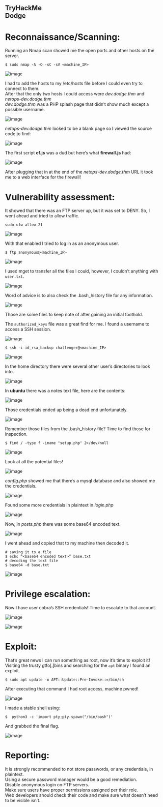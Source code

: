 TryHackMe <br>
Dodge
---

# <b>Reconnaissance/Scanning:</b>

Running an Nmap scan showed me the open ports and other hosts on the server.
```
$ sudo nmap -A -O -sC -sV <machine_IP>
```
![image](https://github.com/xocybersec/TryHackMe-Walkthroughs/assets/91302698/2ec0023f-929a-4013-b245-21ad6994de04)

I had to add the hosts to my /etc/hosts file before I could even try to connect to them. <br>
After that the only two hosts I could access were *dev.dodge.thm* and *netops-dev.dodge.thm* <br>
*dev.dodge.thm* was a PHP splash page that didn’t show much except a possible username. <br>

![image](https://github.com/xocybersec/TryHackMe-Walkthroughs/assets/91302698/ceaff661-155f-46e6-aaeb-e9951ae256b8)

*netops-dev.dodge.thm* looked to be a blank page so I viewed the source code to find:

![image](https://github.com/xocybersec/TryHackMe-Walkthroughs/assets/91302698/d5c112ed-3b25-405a-b04a-11024a931062)

The first script <b>cf.js</b> was a dud but here’s what <b>firewall.js</b> had:

![image](https://github.com/xocybersec/TryHackMe-Walkthroughs/assets/91302698/a364dc67-08e0-43df-8ca9-7e5eab26239a)

After plugging that in at the end of the *netops-dev.dodge.thm* URL it took me to a web interface for the firewall!

# <b>Vulnerability assessment:</b>

It showed that there was an FTP server up, but it was set to DENY. So, I went ahead and tried to allow traffic.
```
sudo ufw allow 21
```
![image](https://github.com/xocybersec/TryHackMe-Walkthroughs/assets/91302698/8dcf9f09-f7e5-4e06-8623-9564e42a181a)

With that enabled I tried to log in as an anonymous user.
```
$ ftp anonymous@<machine_IP>
```
![image](https://github.com/xocybersec/TryHackMe-Walkthroughs/assets/91302698/f11e619c-b088-40d5-83ad-fe84f92680ab)

I used mget to transfer all the files I could, however, I couldn’t anything with `user.txt`.

![image](https://github.com/xocybersec/TryHackMe-Walkthroughs/assets/91302698/0445e013-5c43-453d-a7a6-1956f51b7f1c)

Word of advice is to also check the .bash_history file for any information.

![image](https://github.com/xocybersec/TryHackMe-Walkthroughs/assets/91302698/3c295e85-a6e0-4a5d-9c91-da625d8b4f7e)

Those are some files to keep note of after gaining an initial foothold.

The `authorized_keys` file was a great find for me. I found a username to access a SSH session.

![image](https://github.com/xocybersec/TryHackMe-Walkthroughs/assets/91302698/2aeda4d8-04f5-4612-8af9-0185cb4d6800)

```
$ ssh -i id_rsa_backup challenger@<machine_IP>
```
![image](https://github.com/xocybersec/TryHackMe-Walkthroughs/assets/91302698/c5d2ed03-0892-4e75-8718-22ee7afe1cbf)

In the home directory there were several other user’s directories to look into.

![image](https://github.com/xocybersec/TryHackMe-Walkthroughs/assets/91302698/3d7c7571-4b43-4895-821e-2fabd549c790)

In <b>ubuntu</b> there was a notes text file, here are the contents:

![image](https://github.com/xocybersec/TryHackMe-Walkthroughs/assets/91302698/d331bd7f-1e2f-4a0c-9bbf-c53bba5de67b)

Those credentials ended up being a dead end unfortunately.

![image](https://github.com/xocybersec/TryHackMe-Walkthroughs/assets/91302698/a352069e-6dd1-487c-9223-4eb675f32743)

Remember those files from the .bash_history file? Time to find those for inspection.
```
$ find / -type f -iname "setup.php" 2>/dev/null
```
![image](https://github.com/xocybersec/TryHackMe-Walkthroughs/assets/91302698/184cb25f-5708-4e28-ac65-4292c33dd374)

Look at all the potential files!

![image](https://github.com/xocybersec/TryHackMe-Walkthroughs/assets/91302698/b4656ff5-f64e-4d7c-977c-b95ca83ad4ef)

*config.php* showed me that there’s a mysql database and also showed me the credentials.

![image](https://github.com/xocybersec/TryHackMe-Walkthroughs/assets/91302698/9231bff2-7e8f-4389-b82e-0bd857fca882)

Found some more credentials in plaintext in *login.php*

![image](https://github.com/xocybersec/TryHackMe-Walkthroughs/assets/91302698/80dca98c-3fda-45b0-968c-249ad0e0b42d)

Now, in *posts.php* there was some base64 encoded text.

![image](https://github.com/xocybersec/TryHackMe-Walkthroughs/assets/91302698/c388c009-99d7-4633-b708-3f2c7f3d6c01)

I went ahead and copied that to my machine then decoded it.
```
# saving it to a file
$ echo “<base64 encoded text>” base.txt
# decoding the text file
$ base64 -d base.txt
```
![image](https://github.com/xocybersec/TryHackMe-Walkthroughs/assets/91302698/ee3394bf-6365-4d89-9f4f-83c14835cff8)

# <b>Privilege escalation:</b>

Now I have user cobra’s SSH credentials! Time to escalate to that account.

![image](https://github.com/xocybersec/TryHackMe-Walkthroughs/assets/91302698/9862266e-ec17-4333-97ab-eacece937d45)

![image](https://github.com/xocybersec/TryHackMe-Walkthroughs/assets/91302698/b465f43e-5a8c-421a-9c7c-2a001a4a8b26)

# <b>Exploit:</b>

That’s great news I can run something as root, now it’s time to exploit it! <br>
Visiting the trusty gtfo[.]bins and searching for the `apt` binary I found an exploit.
```
$ sudo apt update -o APT::Update::Pre-Invoke::=/bin/sh
```
After executing that command I had root access, machine pwned!

![image](https://github.com/xocybersec/TryHackMe-Walkthroughs/assets/91302698/f5e4662c-bb54-4e3f-984f-c1fa32c5020e)

I made a stable shell using:
```
$  python3 -c 'import pty;pty.spawn("/bin/bash")'
```
And grabbed the final flag.

![image](https://github.com/xocybersec/TryHackMe-Walkthroughs/assets/91302698/197d6201-e130-49f1-aa63-92a4991ef151)

# <b>Reporting:</b>

It is strongly recommended to not store passwords, or any credentials, in plaintext. <br>
Using a secure password manager would be a good remediation. <br>
Disable anonymous login on FTP servers. <br>
Make sure users have proper permissions assigned per their role. <br>
Web developers should check their code and make sure what doesn’t need to be visible isn’t. <br>
